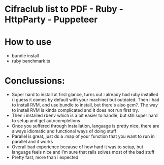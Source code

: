 # Cifraclub list to PDF - Ruby - HttpParty - Puppeteer

# How to use
- bundle install
- ruby benchmark.ts

# Conclussions:
- Super hard to install at first glance, turns out i already had ruby installed (i guess it comes by default with your machine) but outdated. Then i had to install RVM, and use bundle to install, but there's also gem?. The way to install RVM is kinda complicated and it does not run first try.
- Then i installed rbenv which is a bit easier to handle, but still super hard to setup and get autocompletions
- Once you suffered through installation, language is pretty nice, there are always idiomatic and functional ways of doing stuff
- Parallel is great, just do a .map of your function that you want to run in parallel and it works
- Overall bad experience because of how hard it was to setup, but language feels nice and i'm sure that rails solves most of the bad stuff
- Pretty fast, more than i expected